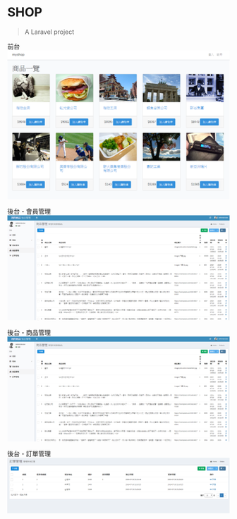 # SHOP

> A Laravel project







前台
![image](https://github.com/Jdonggit/shop/blob/master/%E5%89%8D%E5%8F%B0.png)

後台 - 會員管理
![image](https://github.com/Jdonggit/shop/blob/master/%E5%BE%8C%E5%8F%B0.png)

後台 - 商品管理
![image](https://github.com/Jdonggit/shop/blob/master/%E5%BE%8C%E5%8F%B0.png)

後台 - 訂單管理
![image](https://github.com/Jdonggit/shop/blob/master/%E8%A8%82%E5%96%AE.png)


